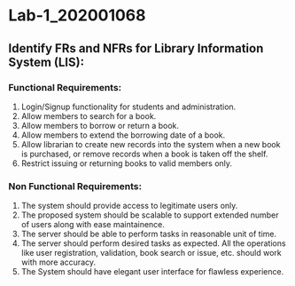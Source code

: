 # Lab-1_202001068

## Identify FRs and NFRs for Library Information System (LIS):

### Functional Requirements:

1. Login/Signup functionality for students and administration.
2. Allow members to search for a book.
3. Allow members to borrow or return a book.
4. Allow members to extend the borrowing date of a book.
5. Allow librarian to create new records into the system when a new book is purchased, or remove records when a book is taken off the shelf.
6. Restrict issuing or returning books to valid members only.

### Non Functional Requirements:

1. The system should provide access to legitimate users only.
2. The proposed system should be scalable to support extended number of users along with ease maintainence.
3. The server should be able to perform tasks in reasonable unit of time.
4. The server should perform desired tasks as expected. All the operations like user registration, validation, book search or issue, etc. should work with more accuracy.
5. The System should have elegant user interface for flawless experience.
